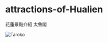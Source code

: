 # attractions-of-Hualien
花蓮景點介紹
太魯閣

![Taroko](https://img.itw01.com/images/2018/06/15/14/3027_b49kcH_F369IE4.jpg!r800x0.jpg)
